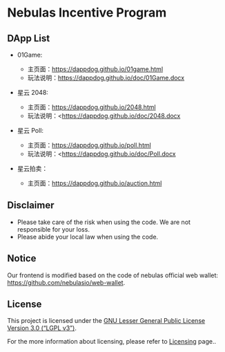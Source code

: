 # Nebulas Incentive Program

## DApp List

* 01Game: 

  * 主页面：<https://dappdog.github.io/01game.html>
  * 玩法说明：<https://dappdog.github.io/doc/01Game.docx>
* 星云 2048:
  - 主页面：<https://dappdog.github.io/2048.html>
  - 玩法说明：<https://dappdog.github.io/doc/2048.docx
* 星云 Poll:
  * 主页面：<https://dappdog.github.io/poll.html>
  * 玩法说明：<https://dappdog.github.io/doc/Poll.docx
* 星云拍卖：
  * 主页面：<https://dappdog.github.io/auction.html>

## Disclaimer

- Please take care of the risk when using the code. We are not responsible for your loss.
- Please abide your local law when using the code.

## Notice

Our frontend is modified based on the code of nebulas official web wallet: <https://github.com/nebulasio/web-wallet>.

## License

This project is licensed under the [GNU Lesser General Public License Version 3.0 (“LGPL v3”)](https://www.gnu.org/licenses/lgpl-3.0.en.html).

For the more information about licensing, please refer to [Licensing](https://github.com/nebulasio/wiki/blob/master/licensing.md) page..

